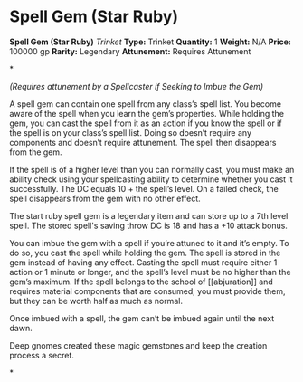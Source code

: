 # Spell Gem (Star Ruby)

**Spell Gem (Star Ruby)**
_Trinket_
**Type:** Trinket
**Quantity:** 1
**Weight:** N/A
**Price:** 100000 gp
**Rarity:** Legendary
**Attunement:** Requires Attunement

*<div class="item-attunement"><i>(Requires attunement by a Spellcaster if Seeking to Imbue the Gem)</i><p>A spell gem can contain one spell from any class’s spell list. You become aware of the spell when you learn the gem’s properties. While holding the gem, you can cast the spell from it as an action if you know the spell or if the spell is on your class’s spell list. Doing so doesn’t require any components and doesn’t require attunement. The spell then disappears from the gem.

If the spell is of a higher level than you can normally cast, you must make an ability check using your spellcasting ability to determine whether you cast it successfully. The DC equals 10 + the spell’s level. On a failed check, the spell disappears from the gem with no other effect.

The start ruby spell gem is a legendary item and can store up to a 7th level spell. The stored spell's saving throw DC is 18 and has a +10 attack bonus.

You can imbue the gem with a spell if you’re attuned to it and it’s empty. To do so, you cast the spell while holding the gem. The spell is stored in the gem instead of having any effect. Casting the spell must require either 1 action or 1 minute or longer, and the spell’s level must be no higher than the gem’s maximum. If the spell belongs to the school of [[abjuration]] and requires material components that are consumed, you must provide them, but they can be worth half as much as normal.

Once imbued with a spell, the gem can’t be imbued again until the next dawn.

Deep gnomes created these magic gemstones and keep the creation process a secret.</p>*